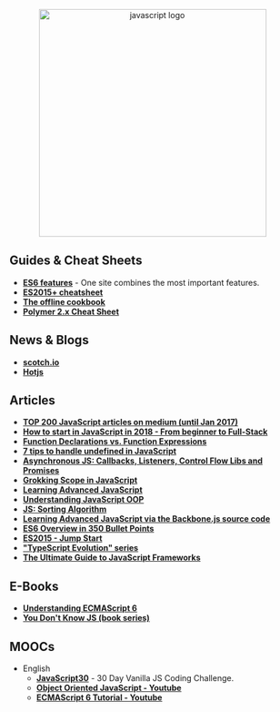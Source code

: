 <p align="center">
  <img width="400" src="http://logo-load.com/uploads/posts/2016-09/javascript-logo.png"  alt="javascript logo">
</p>


## Guides & Cheat Sheets

+ **[ES6 features](http://es6-features.org)** - One site combines the most important features.
+ **[ES2015+ cheatsheet](https://devhints.io/es6)**
+ **[The offline cookbook](https://jakearchibald.com/2014/offline-cookbook/)**
+ **[Polymer 2.x Cheat Sheet](https://meowni.ca/posts/polymer-2-cheatsheet/)** 


## News & Blogs

+ **[scotch.io](https://scotch.io/)**
+ **[Hotjs](https://www.hotjs.net/)**



## Articles

+ **[TOP 200 JavaScript articles on medium (until Jan 2017)](https://hackernoon.com/top-200-javascript-articles-on-medium-until-jan-2017-a0c6a1bfe094)**
+ **[How to start in JavaScript in 2018 - From beginner to Full-Stack](http://fullstackengine.net/how-to-start-in-javascript-2018/?lipi=urn%3Ali%3Apage%3Ad_flagship3_search_srp_content%3BHpx5tsMPSGGSEN2MkUMU5g%3D%3D)**
+ **[Function Declarations vs. Function Expressions](https://javascriptweblog.wordpress.com/2010/07/06/function-declarations-vs-function-expressions/)**
+ **[7 tips to handle undefined in JavaScript](https://rainsoft.io/7-tips-to-handle-undefined-in-javascript/?utm_source=mybridge&utm_medium=blog&utm_campaign=read_more)**
+ **[Asynchronous JS: Callbacks, Listeners, Control Flow Libs and Promises](http://sporto.github.io/blog/2012/12/09/callbacks-listeners-promises/)**
+ **[Grokking Scope in JavaScript](https://code.tutsplus.com/tutorials/grokking-scope-in-javascript--cms-26259)**
+ **[Learning Advanced JavaScript](https://johnresig.com/apps/learn/)**
+ **[Understanding JavaScript OOP](http://robotlolita.me/2011/10/09/understanding-javascript-oop.html)**
+ **[JS: Sorting Algorithm](http://khan4019.github.io/front-end-Interview-Questions/sort.html)**
+ **[Learning Advanced JavaScript via the Backbone.js source code](http://chrisawren.com/posts/Learning-Advanced-JavaScript-via-the-Backbone-js-source-code)**
+ **[ES6 Overview in 350 Bullet Points](https://ponyfoo.com/articles/es6)**
+ **[ES2015 - Jump Start](https://juristr.com/blog/2015/08/jump-start-es2015/)**
+ **["TypeScript Evolution" series](https://blog.mariusschulz.com/2016/09/27/typescript-2-0-non-nullable-types)**
+ **[The Ultimate Guide to JavaScript Frameworks](https://javascriptreport.com/the-ultimate-guide-to-javascript-frameworks/)**


## E-Books

+ **[Understanding ECMAScript 6](https://leanpub.com/understandinges6/read/)**
+ **[You Don't Know JS (book series)](https://github.com/getify/You-Dont-Know-JS)**


## MOOCs

- English
  + **[JavaScript30](https://javascript30.com/)** - 30 Day Vanilla JS Coding Challenge.
  + **[Object Oriented JavaScript - Youtube](https://www.youtube.com/watch?v=O8wwnhdkPE4)**
  + **[ECMAScript 6 Tutorial - Youtube](https://www.youtube.com/watch?v=Jakoi0G8lBg&t=2s)**
